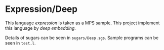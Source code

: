 # Expression/Deep

This language *expression* is taken as a MPS sample. This project implement this language by *deep embedding*.

Details of sugars can be seen in `sugars/Deep.sgs`. Sample programs can be seen in `test.l`.
